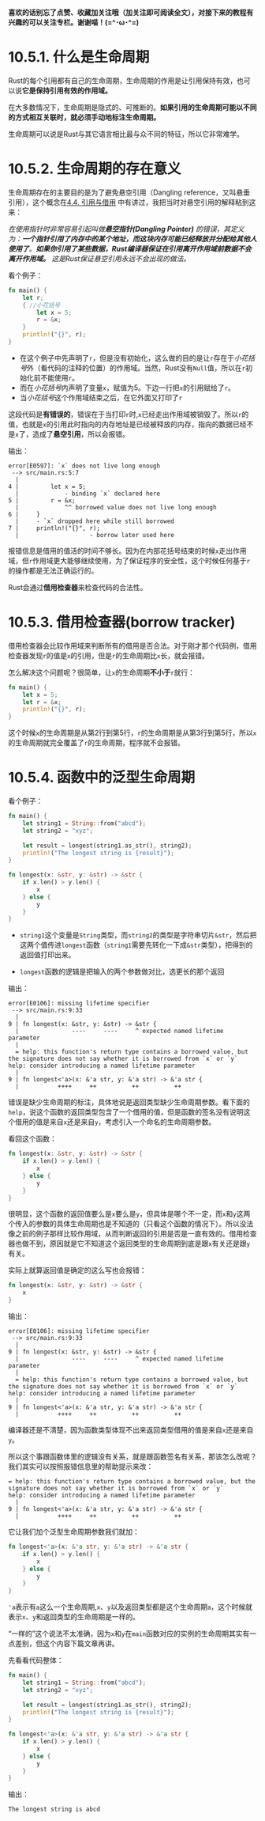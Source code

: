 **喜欢的话别忘了点赞、收藏加关注哦（加关注即可阅读全文），对接下来的教程有兴趣的可以关注专栏。谢谢喵！(=^･ω･^=)**
# 10.5.1. 什么是生命周期
Rust的每个引用都有自己的生命周期，生命周期的作用是让引用保持有效，也可以说**它是保持引用有效的作用域。**

在大多数情况下，生命周期是隐式的、可推断的。**如果引用的生命周期可能以不同的方式相互关联时，就必须手动地标注生命周期。**

生命周期可以说是Rust与其它语言相比最与众不同的特征，所以它非常难学。

# 10.5.2. 生命周期的存在意义
生命周期存在的主要目的是为了避免悬空引用（Dangling reference，又叫悬垂引用），这个概念在[4.4. 引用与借用](https://blog.csdn.net/weixin_71793197/article/details/144607463) 中有讲过，我把当时对悬空引用的解释粘到这来：

*在使用指针时非常容易引起叫做**悬空指针(Dangling Pointer)** 的错误，其定义为：**一个指针引用了内存中的某个地址，而这块内存可能已经释放并分配给其他人使用了**。**如果你引用了某些数据，Rust编译器保证在引用离开作用域前数据不会离开作用域。** 这是Rust保证悬空引用永远不会出现的做法。*

看个例子：
```rust
fn main() {
	let r;
	{ //小花括号
		let x = 5;
		r = &x;
	}
	println!("{}", r);
}
```
- 在这个例子中先声明了`r`，但是没有初始化，这么做的目的是让`r`存在于*小花括号*外（看代码的注释的位置）的作用域。当然，Rust没有`Null`值，所以在`r`初始化前不能使用`r`。
- 而在*小花括号*内声明了变量`x`，赋值为5。下边一行把`x`的引用赋给了`r`。
- 当*小花括号*这个作用域结束之后，在它外面又打印了`r`

这段代码是**有错误的**，错误在于当打印`r`时,`x`已经走出作用域被销毁了。所以`r`的值，也就是`x`的引用此时指向的内存地址是已经被释放的内存，指向的数据已经不是`x`了，造成了**悬空引用**，所以会报错。

输出：
```
error[E0597]: `x` does not live long enough
 --> src/main.rs:5:7
  |
4 |         let x = 5;
  |             - binding `x` declared here
5 |         r = &x;
  |             ^^ borrowed value does not live long enough
6 |     }
  |     - `x` dropped here while still borrowed
7 |     println!("{}", r);
  |                    - borrow later used here
```
报错信息是借用的值活的时间不够长。因为在内部花括号结束的时候`x`走出作用域，但`r`作用域更大能够继续使用，为了保证程序的安全性，这个时候任何基于`r`的操作都是无法正确运行的。

Rust会通过**借用检查器**来检查代码的合法性。

# 10.5.3. 借用检查器(borrow tracker)
借用检查器会比较作用域来判断所有的借用是否合法。对于刚才那个代码例，借用检查器发现`r`的值是`x`的引用，但是`r`的生命周期比`x`长，就会报错。

怎么解决这个问题呢？很简单，让`x`的生命周期**不小于**`r`就行：
```rust
fn main() {
	let x = 5;
	let r = &x;
	println!("{}", r);
}
```
这个时候`x`的生命周期是从第2行到第5行，`r`的生命周期是从第3行到第5行，所以`x`的生命周期就完全覆盖了`r`的生命周期，程序就不会报错。

# 10.5.4. 函数中的泛型生命周期
看个例子：
```rust
fn main() {  
    let string1 = String::from("abcd");  
    let string2 = "xyz";  
  
    let result = longest(string1.as_str(), string2);  
    println!("The longest string is {result}");  
}  
  
fn longest(x: &str, y: &str) -> &str {  
    if x.len() > y.len() {  
        x  
    } else {  
        y  
    }  
}
```
- `string1`这个变量是`String`类型，而`string2`的类型是字符串切片`&str`，然后把这两个值传进`longest`函数（`string1`需要先转化一下成`&str`类型），把得到的返回值打印出来。

- `longest`函数的逻辑是把输入的两个参数做对比，选更长的那个返回

输出：
```
error[E0106]: missing lifetime specifier
 --> src/main.rs:9:33
  |
9 | fn longest(x: &str, y: &str) -> &str {
  |               ----     ----     ^ expected named lifetime parameter
  |
  = help: this function's return type contains a borrowed value, but the signature does not say whether it is borrowed from `x` or `y`
help: consider introducing a named lifetime parameter
  |
9 | fn longest<'a>(x: &'a str, y: &'a str) -> &'a str {
  |           ++++     ++          ++          ++
```
错误是缺少生命周期的标注，具体地说是返回类型缺少生命周期参数。看下面的`help`，说这个函数的返回类型包含了一个借用的值，但是函数的签名没有说明这个借用的值是来自`x`还是来自`y`，考虑引入一个命名的生命周期参数。

看回这个函数：
```rust
fn longest(x: &str, y: &str) -> &str {  
    if x.len() > y.len() {  
        x  
    } else {  
        y  
    }  
}
```
很明显，这个函数的返回值要么是`x`要么是`y`，但具体是哪个不一定，而`x`和`y`这两个传入的参数的具体生命周期也是不知道的（只看这个函数的情况下）。所以没法像之前的例子那样比较作用域，从而判断返回的引用是否是一直有效的。借用检查器也做不到，原因就是它不知道这个返回类型的生命周期到底是跟`x`有关还是跟`y`有关。

实际上就算返回值是确定的这么写也会报错：
```rust
fn longest(x: &str, y: &str) -> &str {  
    x
}
```
输出：
```
error[E0106]: missing lifetime specifier
 --> src/main.rs:9:33
  |
9 | fn longest(x: &str, y: &str) -> &str {
  |               ----     ----     ^ expected named lifetime parameter
  |
  = help: this function's return type contains a borrowed value, but the signature does not say whether it is borrowed from `x` or `y`
help: consider introducing a named lifetime parameter
  |
9 | fn longest<'a>(x: &'a str, y: &'a str) -> &'a str {
  |           ++++     ++          ++          ++
```
编译器还是不清楚，因为函数类型体现不出来返回类型借用的值是来自`x`还是来自`y`。

所以这个事跟函数体里的逻辑没有关系，就是跟函数签名有关系，那该怎么改呢？我们其实可以按照报错信息里的帮助提示来改：
```
= help: this function's return type contains a borrowed value, but the signature does not say whether it is borrowed from `x` or `y`
help: consider introducing a named lifetime parameter
  |
9 | fn longest<'a>(x: &'a str, y: &'a str) -> &'a str {
  |           ++++     ++          ++          ++

```
它让我们加个泛型生命周期参数我们就加：
```rust
fn longest<'a>(x: &'a str, y: &'a str) -> &'a str {  
    if x.len() > y.len() {  
        x  
    } else {  
        y  
    }  
}
```
`'a`表示有`a`这么一个生命周期,`x`、`y`以及返回类型都是这个生命周期`a`，这个时候就表示`x`、`y`和返回类型的生命周期是一样的。

“一样的”这个说法不太准确，因为`x`和`y`在`main`函数对应的实例的生命周期其实有一点差别，但这个内容下篇文章再讲。

先看看代码整体：
```rust
fn main() {  
    let string1 = String::from("abcd");  
    let string2 = "xyz";  
  
    let result = longest(string1.as_str(), string2);  
    println!("The longest string is {result}");  
}  
  
fn longest<'a>(x: &'a str, y: &'a str) -> &'a str {  
    if x.len() > y.len() {  
        x  
    } else {  
        y  
    }  
}
```
输出：
```
The longest string is abcd
```
